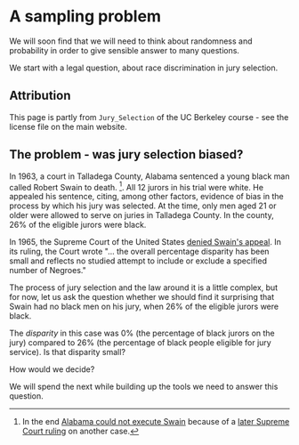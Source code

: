 # A sampling problem

We will soon find that we will need to think about randomness and probability
in order to give sensible answer to many questions.

We start with a legal question, about race discrimination in jury selection.

## Attribution

This page is partly from `Jury_Selection` of the UC Berkeley course \- see the
license file on the main website.

## The problem - was jury selection biased?

In 1963, a court in Talladega County, Alabama sentenced a young black man
called Robert Swain to death. [^dp-note].  All 12 jurors in his trial were
white. He appealed his sentence, citing, among other factors, evidence of bias
in the process by which his jury was selected. At the time, only men aged 21
or older were allowed to serve on juries in Talladega County. In the county,
26% of the eligible jurors were black.

[^dp-note]: In the end [Alabama could not execute
    Swain](https://law.justia.com/cases/alabama/supreme-court/1973/274-so-2d-305-1.html)
    because of a [later Supreme Court
    ruling](https://en.wikipedia.org/wiki/Furman_v._Georgia) on another case.

In 1965, the Supreme Court of the United States [denied Swain's
appeal](https://en.wikipedia.org/wiki/Swain_v._Alabama). In its ruling, the
Court wrote "... the overall percentage disparity has been small and reflects
no studied attempt to include or exclude a specified number of Negroes."

The process of jury selection and the law around it is a little complex, but for now, let us ask the question whether we should find it surprising that Swain had no black men on his jury, when 26% of the eligible jurors were black.

The *disparity* in this case was 0% (the percentage of black jurors on the
jury) compared to 26% (the percentage of black people eligible for jury
service).  Is that disparity small?

How would we decide?

We will spend the next while building up the tools we need to answer this
question.

